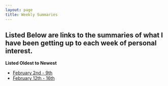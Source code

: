 ```yaml
---
layout: page
title: Weekly Summaries
---
```


## Listed Below are links to the summaries of what I have been getting up to each week of personal interest. 
**Listed Oldest to Newest**

- [February 2nd - 9th](weeklySummaries/feb2ndTo5th)
- [February 12th - 16th](weeklySummaries/feb12thTo16th)